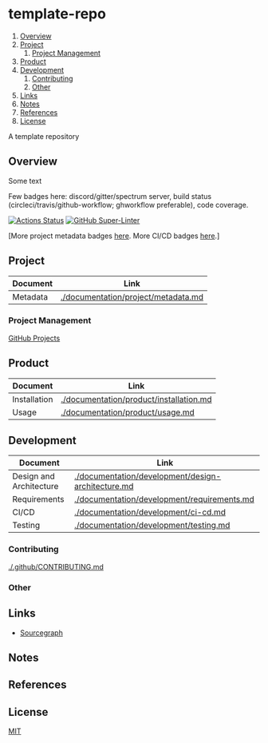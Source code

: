 # template-repo

1. [Overview](#overview)
2. [Project](#project)
   1. [Project Management](#project-management)
3. [Product](#product)
4. [Development](#development)
   1. [Contributing](#contributing)
   2. [Other](#other)
5. [Links](#links)
6. [Notes](#notes)
7. [References](#references)
8. [License](#license)

A template repository

## Overview

Some text

Few badges here: discord/gitter/spectrum server, build status (circleci/travis/github-workflow; ghworkflow preferable), code coverage.

[![Actions Status](https://github.com/manastalukdar/template-repo/workflows/build-test/badge.svg)](https://github.com/manastalukdar/template-repo/actions)
[![GitHub Super-Linter](https://github.com/manastalukdar/template-repo/workflows/Lint%20Code%20Base/badge.svg)](https://github.com/marketplace/actions/super-linter)

[More project metadata badges [here](./documentation/project/metadata.md). More CI/CD badges [here](./documentation/development/ci-cd.md#current-status).]

## Project

| Document | Link                                                                       |
| -------- | -------------------------------------------------------------------------- |
| Metadata | [./documentation/project/metadata.md](./documentation/project/metadata.md) |

### Project Management

[GitHub Projects](https://github.com/manastalukdar/template-repo/projects)

## Product

| Document     | Link                                                                               |
| ------------ | ---------------------------------------------------------------------------------- |
| Installation | [./documentation/product/installation.md](./documentation/product/installation.md) |
| Usage        | [./documentation/product/usage.md](./documentation/product/usage.md)               |

## Development

| Document                | Link                                                                                                     |
| ----------------------- | -------------------------------------------------------------------------------------------------------- |
| Design and Architecture | [./documentation/development/design-architecture.md](./documentation/development/design-architecture.md) |
| Requirements            | [./documentation/development/requirements.md](./documentation/development/requirements.md)               |
| CI/CD                   | [./documentation/development/ci-cd.md](./documentation/development/ci-cd.md)                             |
| Testing                 | [./documentation/development/testing.md](./documentation/development/testing.md)                         |

### Contributing

[./.github/CONTRIBUTING.md](./.github/CONTRIBUTING.md)

### Other

## Links

- [Sourcegraph](https://sourcegraph.com/github.com/manastalukdar/template-repo/)

## Notes

## References

## License

[MIT](https://github.com/manastalukdar/template-repo/blob/master/LICENSE)
